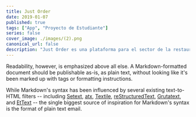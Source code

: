 ```yaml
---
title: Just Order
date: 2019-01-07
published: true
tags: ["App", "Proyecto de Estudiante"]
series: false
cover_image: ./images/(2).png
canonical_url: false
description: "Just Order es una plataforma para el sector de la restauración que permite, al cliente de un restaurante/bar realizar las siguientes acciones con su SmartPhone: identificar la mesa, consultar la carta, realizar pedidos (conjuntos o individuales), pagarlos, valorar los artículos y mucho más. Realizada para el proyecto de final de grado del CFGS de Desarrollo de Aplicaciones Multiplataforma."
---
```


Readability, however, is emphasized above all else. A Markdown-formatted
document should be publishable as-is, as plain text, without looking
like it's been marked up with tags or formatting instructions.

While Markdown's syntax has been influenced by several existing text-to-HTML filters -- including [Setext](http://docutils.sourceforge.net/mirror/setext.html), [atx](http://www.aaronsw.com/2002/atx/), [Textile](http://textism.com/tools/textile/), [reStructuredText](http://docutils.sourceforge.net/rst.html),
[Grutatext](http://www.triptico.com/software/grutatxt.html), and [EtText](http://ettext.taint.org/doc/) -- the single biggest source of
inspiration for Markdown's syntax is the format of plain text email.
